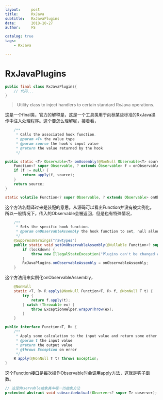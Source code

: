 ```yaml
---
layout:     post
title:      RxJava
subtitle:   RxJavaPlugins
date:       2018-10-27
author:     FS

catalog: true
tags:
    - RxJava

---
```

# RxJavaPlugins


```Java
public final class RxJavaPlugins{
    // 代码...
}
```
> Utility class to inject handlers to certain standard RxJava operations.

这是一个final类，官方的解释是，这是一个工具类用于向标某些标准的RxJava操作中注入处理程序。这个要怎么理解呢，接着看，

```Java
    /**
     * Calls the associated hook function.
     * @param <T> the value type
     * @param source the hook's input value
     * @return the value returned by the hook
     */

public static <T> Observable<T> onAssembly(@NonNull Observable<T> source) {
    Function<? super Observable, ? extends Observable> f = onObservableAssembly;
    if (f != null) {
        return apply(f, source);
    }
    return source;
}

static volatile Function<? super Observable, ? extends Observable> onObservableAssembly;

```
这个方法名翻译过来是装配的意思，从源码可以看出Function并没有被实例化，所以一般情况下，传入的Observable会被返回，但是也有特殊情况，
```Java
    /**
     * Sets the specific hook function.
     * @param onObservableAssembly the hook function to set, null allowed
     */
    @SuppressWarnings("rawtypes")
    public static void setOnObservableAssembly(@Nullable Function<? super Observable, ? extends Observable> onObservableAssembly) {
        if (lockdown) {
            throw new IllegalStateException("Plugins can't be changed anymore");
        }
        RxJavaPlugins.onObservableAssembly = onObservableAssembly;
    }


```
这个方法用来实例化onObservableAssembly，

```Java
    @NonNull
    static <T, R> R apply(@NonNull Function<T, R> f, @NonNull T t) {
        try {
            return f.apply(t);
        } catch (Throwable ex) {
            throw ExceptionHelper.wrapOrThrow(ex);
        }
    }

public interface Function<T, R> {
    /**
     * Apply some calculation to the input value and return some other value.
     * @param t the input value
     * @return the output value
     * @throws Exception on error
     */
    R apply(@NonNull T t) throws Exception;
}


```
这个Function接口是每次操作Observable时会调用apply方法，这就是钩子函数。


```Java
// 这是Observable抽象类中唯一的抽象方法
protected abstract void subscribeActual(Observer<? super T> observer);
```
